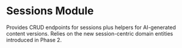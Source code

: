# Sessions Module

Provides CRUD endpoints for sessions plus helpers for AI-generated content versions. Relies on the new session-centric domain entities introduced in Phase 2.
